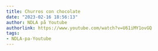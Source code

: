 ```yaml
---
title: Churros con chocolate
date: "2023-02-16 18:56:13"
author: NDLA på Youtube
authorlink: https://www.youtube.com/watch?v=U61iMY1ovGQ
tags:
- NDLA-pa-Youtube
---
```

